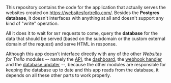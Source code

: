 This repository contains the code for the application that actually serves the websites created on https://websitesfortrello.com/. Besides the **Postgres database**, it doesn't interfaces with anything at all and doesn't support any kind of "write" operation.

All it does it to wait for `GET` requests to come, query the **database** for the data that should be served (based on the subdomain or the custom external domain of the request) and serve HTML in response.

Although this app doesn't interface directly with any of the other _Websites for Trello_ modules -- namely the [API](https://bitbucket.org/websitesfortrello/wft.api), the [dashboard](https://bitbucket.org/websitesfortrello/wft.website), the [webhook handler](https://bitbucket.org/websitesfortrello/wft.recv-webhooks) and the [database updater](https://bitbucket.org/websitesfortrello/wft.model-updates) --, because the other modules are responsible for keeping the database up to date and this app reads from the database, it depends on all these other parts to work properly.

